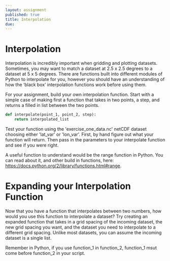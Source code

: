 ```yaml
---
layout: assignment
published: true
title: Interpolation
due: 
---
```


# Interpolation

Interpolation is incredibly important when gridding and plotting datasets.  Sometimes, you may want to match a dataset at 2.5 x 2.5 degrees to a dataset at 5 x 5 degrees.  There are functions built into different modules of Python to interpolate for you, however you should have an understanding of how the ‘black box’ interpolation functions work before using them.  

For your assignment, build your own interpolation function.  Start with a simple case of making first a function that takes in two points, a step, and returns a filled in list between the two points.

~~~ python
def interpolate(point_1, point_2, step):
	return interpolated_list
~~~

Test your function using the 'exercise_one_data.nc' netCDF dataset choosing either 'lat_var' or 'lon_var'.  First, by hand figure out what your function will return.  Then pass in the parameters to your interpolate function and see if you were right.  

A useful function to understand would be the range function in Python.  You can read about it, and other build in functions, here: https://docs.python.org/2/library/functions.html#range.

# Expanding your Interpolation Function

Now that you have a function that interpolates between two numbers, how would you use this function to interpolate a dataset?  Try creating an expanded function that takes in a grid spacing of the incoming dataset, the new grid spacing you want, and the dataset you need to interpolate to a different grid spacing.  Unlike most datasets, you can assume the incoming dataset is a single list.  

Remember in Python, if you use function_1 in function_2, function_1 msut come before function_2 in your script.


